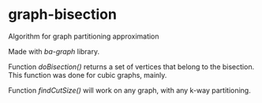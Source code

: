 # graph-bisection
Algorithm for graph partitioning approximation

Made with _ba-graph_ library.

Function _doBisection()_ returns a set of vertices that belong to the bisection.
This function was done for cubic graphs, mainly.

Function _findCutSize()_ will work on any graph, with any k-way partitioning.
